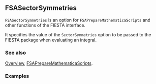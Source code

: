## FSASectorSymmetries

`FSASectorSymmetries` is an option for `FSAPrepareMathematicaScripts` and other functions of the FIESTA interface.

It specifies the value of the `SectorSymmetries` option to be passed to the FIESTA package when evaluating an integral.

### See also

[Overview](Extra/FeynHelpers.md), [FSAPrepareMathematicaScripts](FSAPrepareMathematicaScripts.md).

### Examples